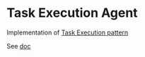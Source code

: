 # Task Execution Agent

Implementation
of [Task Execution pattern](https://javaaidev.com/docs/agentic-patterns/patterns/task-execution)

See [doc](https://javaaidev.com/docs/agentic-patterns/reference-implementation/task-execution-agent)